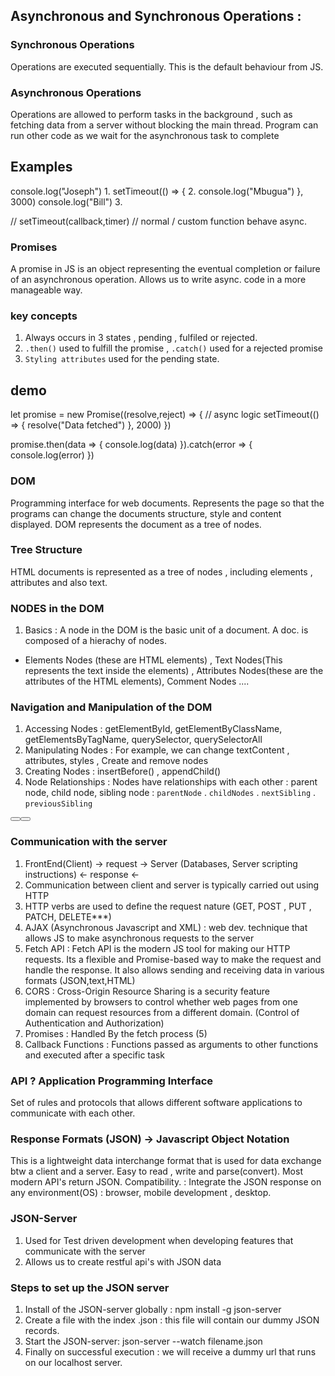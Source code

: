 ## Asynchronous and Synchronous Operations : 
### Synchronous Operations 
Operations are executed sequentially.
This is the default behaviour from JS. 

### Asynchronous Operations
Operations are allowed to perform tasks in the background , such as fetching data from a server without blocking the main thread. 
Program can run other code as we wait for the asynchronous task to complete 

## Examples 
console.log("Joseph") 1.
setTimeout(() => { 2.
    console.log("Mbugua")
}, 3000)
console.log("Bill") 3. 

// setTimeout(callback,timer)
// normal / custom function behave async.

### Promises 
A promise in JS is an object representing the eventual completion or failure of an asynchronous operation. Allows us to write async. code in a more manageable way. 

### key concepts 
1. Always occurs in 3 states , pending , fulfiled or rejected. 
2. `.then()` used to fulfill the promise , `.catch()` used for a rejected promise 
3. `Styling attributes` used for the pending state. 

## demo 
let promise = new Promise((resolve,reject) => {
    // async  logic 
    setTimeout(() => {
            resolve("Data fetched")
    }, 2000)
})


promise.then(data => {
    console.log(data)
}).catch(error => {
    console.log(error)
})


### DOM 
Programming interface for web documents. Represents the page so that the programs can change the documents structure, style and content displayed.
DOM represents the document as a tree of nodes. 

### Tree Structure 
HTML documents is represented as a tree of nodes , including elements , attributes and also text. 


### NODES in the DOM 
1. Basics : A node in the DOM is the basic unit of a document. A doc. is composed of a hierachy of nodes. 
- Elements Nodes (these are HTML elements) , Text Nodes(This represents the text inside the elements) , Attributes Nodes(these are the attributes of the HTML elements), Comment Nodes .... 

### Navigation and Manipulation of the DOM 
1. Accessing Nodes : getElementById, getElementByClassName, getElementsByTagName, querySelector, querySelectorAll
2. Manipulating Nodes : For example, we can change textContent , attributes, styles , Create and remove nodes 
3. Creating Nodes : insertBefore() , appendChild()
4. Node Relationships : Nodes have relationships with each other : parent node, child node, sibling node : `parentNode` . `childNodes` . `nextSibling` . `previousSibling`

<div>
    <div>
        <p> </p>
    </div>
    <p> </p>
    <button> <button>
</div>


### Communication with the server 
1. FrontEnd(Client) -> request -> Server (Databases, Server scripting instructions)
                    <- response <-
2. Communication between client and server is typically carried out using HTTP
3. HTTP verbs are used to define the request nature (GET, POST , PUT , PATCH, DELETE***)
4. AJAX (Asynchronous Javascript and XML) : web dev. technique that allows JS to make asynchronous requests to the server 
5. Fetch API : Fetch API is the modern JS tool for making our HTTP requests. Its a flexible and Promise-based way to make the request and handle the response. It also allows sending and receiving data in various formats (JSON,text,HTML)
6. CORS : Cross-Origin Resource Sharing is a security feature implemented by browsers to control whether web pages from one domain can request resources from a different domain. 
(Control of Authentication and Authorization)
7. Promises : Handled By the fetch process (5)
8. Callback Functions : Functions passed as arguments to other functions and executed after a specific task 

### API ? Application Programming Interface
Set of rules and protocols that allows different software applications to communicate with each other. 

### Response Formats (JSON) -> Javascript Object Notation
This is a lightweight data interchange format that is used for data exchange btw a client and a server. Easy to read , write and parse(convert).
Most modern API's return JSON. 
Compatibility. : Integrate the JSON response on any environment(OS) : browser, mobile development , desktop.

### JSON-Server
1. Used for Test driven development when developing features that communicate with the server
2. Allows us to create restful api's with JSON data 

### Steps to set up the JSON server 
1. Install of the JSON-server globally : npm install -g json-server
2. Create a file with the index .json : this file will contain our dummy JSON records.
3. Start the JSON-server: json-server --watch filename.json
4. Finally on successful execution : we will receive a dummy url that runs on our localhost server. 